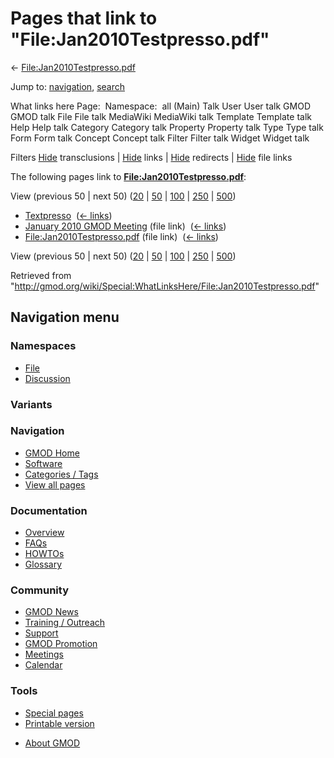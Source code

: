 <div id="mw-page-base" class="noprint">

</div>

<div id="mw-head-base" class="noprint">

</div>

<div id="content" class="mw-body" role="main">

<span id="top"></span>

<div id="mw-js-message" style="display:none;">

</div>



# <span dir="auto">Pages that link to "File:Jan2010Testpresso.pdf"</span>

<div id="bodyContent">

<div id="contentSub">

←
[File:Jan2010Testpresso.pdf](/wiki/File:Jan2010Testpresso.pdf "File:Jan2010Testpresso.pdf")

</div>

<div id="jump-to-nav" class="mw-jump">

Jump to: [navigation](#mw-navigation), [search](#p-search)

</div>

<div id="mw-content-text">

What links here Page:  Namespace:  all (Main) Talk User User talk GMOD
GMOD talk File File talk MediaWiki MediaWiki talk Template Template talk
Help Help talk Category Category talk Property Property talk Type Type
talk Form Form talk Concept Concept talk Filter Filter talk Widget
Widget talk

Filters
[Hide](/mediawiki/index.php?title=Special:WhatLinksHere/File:Jan2010Testpresso.pdf&hidetrans=1 "Special:WhatLinksHere/File:Jan2010Testpresso.pdf")
transclusions \|
[Hide](/mediawiki/index.php?title=Special:WhatLinksHere/File:Jan2010Testpresso.pdf&hidelinks=1 "Special:WhatLinksHere/File:Jan2010Testpresso.pdf")
links \|
[Hide](/mediawiki/index.php?title=Special:WhatLinksHere/File:Jan2010Testpresso.pdf&hideredirs=1 "Special:WhatLinksHere/File:Jan2010Testpresso.pdf")
redirects \|
[Hide](/mediawiki/index.php?title=Special:WhatLinksHere/File:Jan2010Testpresso.pdf&hideimages=1 "Special:WhatLinksHere/File:Jan2010Testpresso.pdf")
file links

The following pages link to
**[File:Jan2010Testpresso.pdf](/wiki/File:Jan2010Testpresso.pdf "File:Jan2010Testpresso.pdf")**:

View (previous 50 \| next 50)
([20](/mediawiki/index.php?title=Special:WhatLinksHere/File:Jan2010Testpresso.pdf&limit=20 "Special:WhatLinksHere/File:Jan2010Testpresso.pdf")
\|
[50](/mediawiki/index.php?title=Special:WhatLinksHere/File:Jan2010Testpresso.pdf&limit=50 "Special:WhatLinksHere/File:Jan2010Testpresso.pdf")
\|
[100](/mediawiki/index.php?title=Special:WhatLinksHere/File:Jan2010Testpresso.pdf&limit=100 "Special:WhatLinksHere/File:Jan2010Testpresso.pdf")
\|
[250](/mediawiki/index.php?title=Special:WhatLinksHere/File:Jan2010Testpresso.pdf&limit=250 "Special:WhatLinksHere/File:Jan2010Testpresso.pdf")
\|
[500](/mediawiki/index.php?title=Special:WhatLinksHere/File:Jan2010Testpresso.pdf&limit=500 "Special:WhatLinksHere/File:Jan2010Testpresso.pdf"))

- [Textpresso](/wiki/Textpresso "Textpresso") ‎
  <span class="mw-whatlinkshere-tools">([←
  links](/mediawiki/index.php?title=Special:WhatLinksHere&target=Textpresso "Special:WhatLinksHere"))</span>
- [January 2010 GMOD
  Meeting](/wiki/January_2010_GMOD_Meeting "January 2010 GMOD Meeting")
  (file link) ‎ <span class="mw-whatlinkshere-tools">([←
  links](/mediawiki/index.php?title=Special:WhatLinksHere&target=January+2010+GMOD+Meeting "Special:WhatLinksHere"))</span>
- [File:Jan2010Testpresso.pdf](/wiki/File:Jan2010Testpresso.pdf "File:Jan2010Testpresso.pdf")
  (file link) ‎ <span class="mw-whatlinkshere-tools">([←
  links](/mediawiki/index.php?title=Special:WhatLinksHere&target=File%3AJan2010Testpresso.pdf "Special:WhatLinksHere"))</span>

View (previous 50 \| next 50)
([20](/mediawiki/index.php?title=Special:WhatLinksHere/File:Jan2010Testpresso.pdf&limit=20 "Special:WhatLinksHere/File:Jan2010Testpresso.pdf")
\|
[50](/mediawiki/index.php?title=Special:WhatLinksHere/File:Jan2010Testpresso.pdf&limit=50 "Special:WhatLinksHere/File:Jan2010Testpresso.pdf")
\|
[100](/mediawiki/index.php?title=Special:WhatLinksHere/File:Jan2010Testpresso.pdf&limit=100 "Special:WhatLinksHere/File:Jan2010Testpresso.pdf")
\|
[250](/mediawiki/index.php?title=Special:WhatLinksHere/File:Jan2010Testpresso.pdf&limit=250 "Special:WhatLinksHere/File:Jan2010Testpresso.pdf")
\|
[500](/mediawiki/index.php?title=Special:WhatLinksHere/File:Jan2010Testpresso.pdf&limit=500 "Special:WhatLinksHere/File:Jan2010Testpresso.pdf"))

</div>

<div class="printfooter">

Retrieved from
"<http://gmod.org/wiki/Special:WhatLinksHere/File:Jan2010Testpresso.pdf>"

</div>

<div id="catlinks" class="catlinks catlinks-allhidden">

</div>

<div class="visualClear">

</div>

</div>

</div>

<div id="mw-navigation">

## Navigation menu

<div id="mw-head">



<div id="left-navigation">

<div id="p-namespaces" class="vectorTabs" role="navigation"
aria-labelledby="p-namespaces-label">

### Namespaces

- <span id="ca-nstab-image"><a href="/wiki/File:Jan2010Testpresso.pdf" accesskey="c"
  title="View the file page [c]">File</a></span>
- <span id="ca-talk"><a
  href="/mediawiki/index.php?title=File_talk:Jan2010Testpresso.pdf&amp;action=edit&amp;redlink=1"
  accesskey="t"
  title="Discussion about the content page [t]">Discussion</a></span>

</div>

<div id="p-variants" class="vectorMenu emptyPortlet" role="navigation"
aria-labelledby="p-variants-label">

### 

### Variants[](#)

<div class="menu">

</div>

</div>

</div>

<div id="right-navigation">





</div>



</div>

</div>

</div>

<div id="mw-panel">

<div id="p-logo" role="banner">

<a href="/wiki/Main_Page"
style="background-image: url(http://gmod.org/images/GMOD-cogs.png);"
title="Visit the main page"></a>

</div>

<div id="p-Navigation" class="portal" role="navigation"
aria-labelledby="p-Navigation-label">

### Navigation

<div class="body">

- <span id="n-GMOD-Home">[GMOD Home](/wiki/Main_Page)</span>
- <span id="n-Software">[Software](/wiki/GMOD_Components)</span>
- <span id="n-Categories-.2F-Tags">[Categories /
  Tags](/wiki/Categories)</span>
- <span id="n-View-all-pages">[View all
  pages](/wiki/Special:AllPages)</span>

</div>

</div>

<div id="p-Documentation" class="portal" role="navigation"
aria-labelledby="p-Documentation-label">

### Documentation

<div class="body">

- <span id="n-Overview">[Overview](/wiki/Overview)</span>
- <span id="n-FAQs">[FAQs](/wiki/Category:FAQ)</span>
- <span id="n-HOWTOs">[HOWTOs](/wiki/Category:HOWTO)</span>
- <span id="n-Glossary">[Glossary](/wiki/Glossary)</span>

</div>

</div>

<div id="p-Community" class="portal" role="navigation"
aria-labelledby="p-Community-label">

### Community

<div class="body">

- <span id="n-GMOD-News">[GMOD News](/wiki/GMOD_News)</span>
- <span id="n-Training-.2F-Outreach">[Training /
  Outreach](/wiki/Training_and_Outreach)</span>
- <span id="n-Support">[Support](/wiki/Support)</span>
- <span id="n-GMOD-Promotion">[GMOD
  Promotion](/wiki/GMOD_Promotion)</span>
- <span id="n-Meetings">[Meetings](/wiki/Meetings)</span>
- <span id="n-Calendar">[Calendar](/wiki/Calendar)</span>

</div>

</div>

<div id="p-tb" class="portal" role="navigation"
aria-labelledby="p-tb-label">

### Tools

<div class="body">

- <span id="t-specialpages"><a href="/wiki/Special:SpecialPages" accesskey="q"
  title="A list of all special pages [q]">Special pages</a></span>
- <span id="t-print"><a
  href="/mediawiki/index.php?title=Special:WhatLinksHere/File:Jan2010Testpresso.pdf&amp;printable=yes"
  rel="alternate" accesskey="p"
  title="Printable version of this page [p]">Printable version</a></span>

</div>

</div>

</div>

</div>

<div id="footer" role="contentinfo">

- <span id="footer-places-about">[About
  GMOD](/wiki/GMOD:About "GMOD:About")</span>

<!-- -->






</div>
